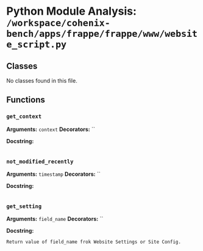 # Python Module Analysis: `/workspace/cohenix-bench/apps/frappe/frappe/www/website_script.py`

## Classes

No classes found in this file.


## Functions

### `get_context`
**Arguments:** `context`
**Decorators:** ``

**Docstring:**
```

```
### `not_modified_recently`
**Arguments:** `timestamp`
**Decorators:** ``

**Docstring:**
```

```
### `get_setting`
**Arguments:** `field_name`
**Decorators:** ``

**Docstring:**
```
Return value of field_name frok Website Settings or Site Config.
```

